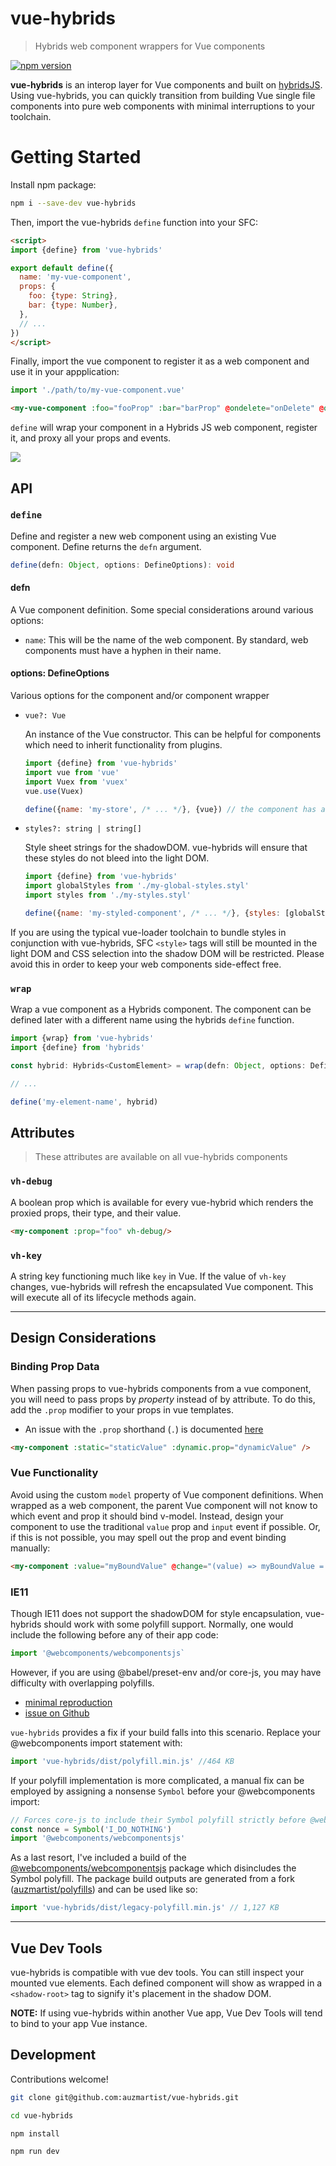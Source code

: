 # vue-hybrids
> Hybrids web component wrappers for Vue components


[![npm version](https://badge.fury.io/js/vue-hybrids.svg)](https://badge.fury.io/js/vue-hybrids)


**vue-hybrids** is an interop layer for Vue components and built on [hybridsJS](https://hybrids.js.org/).
Using vue-hybrids, you can quickly transition from building Vue single file components into pure web components with minimal interruptions to your toolchain.

# Getting Started

Install npm package:

```bash
npm i --save-dev vue-hybrids
```

Then, import the vue-hybrids `define` function into your SFC:

```html
<script>
import {define} from 'vue-hybrids'

export default define({
  name: 'my-vue-component',
  props: {
    foo: {type: String},
    bar: {type: Number},
  },
  // ...
})
</script>
```

Finally, import the vue component to register it as a web component and use it in your appplication:

```javascript
import './path/to/my-vue-component.vue'
```

```html
<my-vue-component :foo="fooProp" :bar="barProp" @ondelete="onDelete" @onCreate="onCreate" />
```

`define` will wrap your component in a Hybrids JS web component, register it, and proxy all your props and events.

![](https://imgur.com/7GjfBEO.png)

## API

### `define`
Define and register a new web component using an existing Vue component. Define returns the `defn` argument.

```typescript
define(defn: Object, options: DefineOptions): void
```

#### defn
A Vue component definition. Some special considerations around various options:

- `name`: This will be the name of the web component. By standard, web components must have a hyphen in their name.

#### options: DefineOptions
Various options for the component and/or component wrapper

- `vue?: Vue`

  An instance of the Vue constructor. This can be helpful for components which need to inherit functionality from plugins.

  ```js
  import {define} from 'vue-hybrids'
  import vue from 'vue'
  import Vuex from 'vuex'
  vue.use(Vuex)

  define({name: 'my-store', /* ... */}, {vue}) // the component has access to this.$store
  ```

- `styles?: string | string[]`

  Style sheet strings for the shadowDOM. vue-hybrids will ensure that these styles do not bleed into the light DOM.

  ```js
  import {define} from 'vue-hybrids'
  import globalStyles from './my-global-styles.styl'
  import styles from './my-styles.styl'

  define({name: 'my-styled-component', /* ... */}, {styles: [globalStyles, styles]})
  ```

If you are using the typical vue-loader toolchain to bundle styles in conjunction with vue-hybrids, SFC `<style>` tags will still be mounted in the light DOM and CSS selection into the shadow DOM will be restricted. Please avoid this in order to keep your web components side-effect free.

### `wrap`
Wrap a vue component as a Hybrids component. The component can be defined later with a different name using the hybrids `define` function.

```typescript
import {wrap} from 'vue-hybrids'
import {define} from 'hybrids'

const hybrid: Hybrids<CustomElement> = wrap(defn: Object, options: DefineOptions)

// ...

define('my-element-name', hybrid)
```

## Attributes
> These attributes are available on all vue-hybrids components

### `vh-debug`
A boolean prop which is available for every vue-hybrid which renders the proxied props, their type, and their value.

```html
<my-component :prop="foo" vh-debug/>
```

### `vh-key`
A string key functioning much like `key` in Vue. If the value of `vh-key` changes, vue-hybrids will refresh the encapsulated Vue component.
This will execute all of its lifecycle methods again.

----

## Design Considerations

### Binding Prop Data
When passing props to vue-hybrids components from a vue component, you will need to pass props by _property_ instead of by attribute. To do this, add the `.prop` modifier to your props in vue templates.
  - An issue with the `.prop` shorthand (`.`) is documented [here](https://github.com/vuejs/vue/issues/11375)

```html
<my-component :static="staticValue" :dynamic.prop="dynamicValue" />
```

### Vue Functionality
Avoid using the custom `model` property of Vue component definitions. When wrapped as a web component,
the parent Vue component will not know to which event and prop it should bind v-model.
Instead, design your component to use the traditional `value` prop and `input` event if possible.
Or, if this is not possible, you may spell out the prop and event binding manually:

```html
<my-component :value="myBoundValue" @change="(value) => myBoundValue = value" />
```

### IE11
Though IE11 does not support the shadowDOM for style encapsulation, vue-hybrids should work with some polyfill support.
Normally, one would include the following before any of their app code:

```js
import '@webcomponents/webcomponentsjs`
```

However, if you are using @babel/preset-env and/or core-js, you may have difficulty with
overlapping polyfills.

- [minimal reproduction](https://github.com/bschlenk/ie11-corejs-stack-overflow-repro)
- [issue on Github](https://github.com/webcomponents/polyfills/issues/43)

`vue-hybrids` provides a fix if your build falls into this scenario. Replace your @webcomponents import statement with:

```js
import 'vue-hybrids/dist/polyfill.min.js' //464 KB
```

If your polyfill implementation is more complicated, a manual fix can be employed by assigning a nonsense `Symbol` before your @webcomponents import:

```js
// Forces core-js to include their Symbol polyfill strictly before @webcomponents
const nonce = Symbol('I_DO_NOTHING')
import '@webcomponents/webcomponentsjs'
```

As a last resort, I've included a build of the [@webcomponents/webcomponentsjs](https://github.com/webcomponents/polyfills)
package which disincludes the Symbol polyfill. The package build outputs are generated from a fork ([auzmartist/polyfills](https://github.com/auzmartist/polyfills)) and can be used like so:

```js
import 'vue-hybrids/dist/legacy-polyfill.min.js' // 1,127 KB
```

----

## Vue Dev Tools
vue-hybrids is compatible with vue dev tools. You can still inspect your mounted vue elements. Each defined component will show as wrapped in a `<shadow-root>` tag to signify it's placement in the shadow DOM.

**NOTE:** If using vue-hybrids within another Vue app, Vue Dev Tools will tend to bind to your app Vue instance.

## Development
Contributions welcome!

```bash
git clone git@github.com:auzmartist/vue-hybrids.git

cd vue-hybrids

npm install

npm run dev
```
